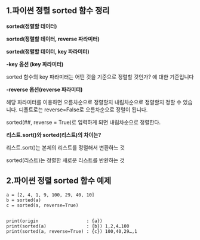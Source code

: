 ## 1.파이썬 정렬 sorted 함수 정리

**sorted(정렬할 데이터)**

**sorted(정렬할 데이터, reverse 파라미터)**

**sorted(정렬할 데이터, key 파라미터)**

**-key 옵션 (key 파라미터)**

sorted 함수의 key 파라미터는 어떤 것을 기준으로 정렬할 것인가? 에 대한 기준입니다

**-reverse 옵션(reverse 파라미터)**

해당 파라미터를 이용하면 오름차순으로 정렬할지 내림차순으로 정렬할지 정할 수 있습니다.
디폴트로는 reverse=False로 오름차순으로 정렬이 됩니다.

sorted(##, reverse = True)로 입력하게 되면 내림차순으로 정렬한다.

**리스트.sort()와 sorted(리스트)의 차이는?**

리스트.sort()는 본체의 리스트를 정렬해서 변환하느 것

sorted(리스트)는 정렬한 새로운 리스트를 반환하는 것

## 2.파이썬 정렬 sorted 함수 예제
```
a = [2, 4, 1, 9, 100, 29, 40, 10]
b = sorted(a)
c = sorted(a, reverse=True)
 
 
print(origin                  : {a})
print(sorted(a)               : {b}) 1,2,4…100
print(sorted(a, reverse=True) : {c}) 100,40,29…,1

```
